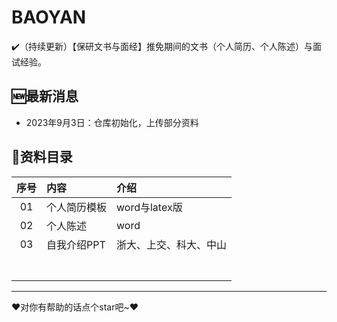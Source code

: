 # BAOYAN

✔️（持续更新）【保研文书与面经】推免期间的文书（个人简历、个人陈述）与面试经验。

## 🆕最新消息

- 2023年9月3日：仓库初始化，上传部分资料

	

## 📒资料目录

| 序号 | 内容         | 介绍                   |
| :--: | :----------- | :--------------------- |
|  01  | 个人简历模板 | word与latex版          |
|  02  | 个人陈述     | word                   |
|  03  | 自我介绍PPT  | 浙大、上交、科大、中山 |
|      |              |                        |
|      |              |                        |
|      |              |                        |
|      |              |                        |
|      |              |                        |
|      |              |                        |
|      |              |                        |

---

❤️对你有帮助的话点个star吧~❤️
